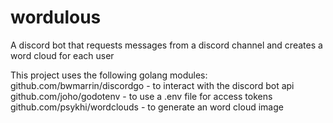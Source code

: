 # wordulous
A discord bot that requests messages from a discord channel and creates a word cloud for each user

This project uses the following golang modules:
    github.com/bwmarrin/discordgo - to interact with the discord bot api 
    github.com/joho/godotenv - to use a .env file for access tokens
    github.com/psykhi/wordclouds - to generate an word cloud image 